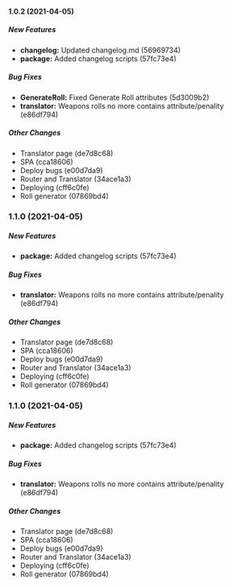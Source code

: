 #### 1.0.2 (2021-04-05)

##### New Features

* **changelog:**  Updated changelog.md (56969734)
* **package:**  Added changelog scripts (57fc73e4)

##### Bug Fixes

* **GenerateRoll:**  Fixed Generate Roll attributes (5d3009b2)
* **translator:**  Weapons rolls no more contains attribute/penality (e86df794)

##### Other Changes

*  Translator page (de7d8c68)
*  SPA (cca18606)
*  Deploy bugs (e00d7da9)
*  Router and Translator (34ace1a3)
*  Deploying (cff6c0fe)
*  Roll generator (07869bd4)

### 1.1.0 (2021-04-05)

##### New Features

* **package:**  Added changelog scripts (57fc73e4)

##### Bug Fixes

* **translator:**  Weapons rolls no more contains attribute/penality (e86df794)

##### Other Changes

*  Translator page (de7d8c68)
*  SPA (cca18606)
*  Deploy bugs (e00d7da9)
*  Router and Translator (34ace1a3)
*  Deploying (cff6c0fe)
*  Roll generator (07869bd4)

### 1.1.0 (2021-04-05)

##### New Features

* **package:**  Added changelog scripts (57fc73e4)

##### Bug Fixes

* **translator:**  Weapons rolls no more contains attribute/penality (e86df794)

##### Other Changes

*  Translator page (de7d8c68)
*  SPA (cca18606)
*  Deploy bugs (e00d7da9)
*  Router and Translator (34ace1a3)
*  Deploying (cff6c0fe)
*  Roll generator (07869bd4)

